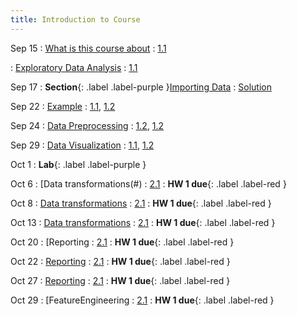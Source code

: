 ```yaml
---
title: Introduction to Course
---
```


Sep 15
: [What is this course about](#)
  : [1.1](#)
  
: [Exploratory Data Analysis](#)
  : [1.1](#)

Sep 17
: **Section**{: .label .label-purple }[Importing Data](#)
  : [Solution](#)

Sep 22
: [Example](#)
  : [1.1](#), [1.2](#)

Sep 24
: [Data Preprocessing](#)
  : [1.2](#), [1.2](#)

Sep 29
: [Data Visualization](#)
  : [1.1](#), [1.2](#)

Oct 1
: **Lab**{: .label .label-purple } [](#)

Oct 6
: [Data transformations(#)
  : [2.1](#)
: **HW 1 due**{: .label .label-red }

Oct 8
: [Data transformations](#)
  : [2.1](#)
: **HW 1 due**{: .label .label-red }

Oct 13
: [Data transformations](#)
  : [2.1](#)
: **HW 1 due**{: .label .label-red }

Oct 20
: [Reporting
  : [2.1](#)
: **HW 1 due**{: .label .label-red }

Oct 22
: [Reporting](#)
  : [2.1](#)
: **HW 1 due**{: .label .label-red }

Oct 27
: [Reporting](#)
  : [2.1](#)
: **HW 1 due**{: .label .label-red }

Oct 29
: [FeatureEngineering
  : [2.1](#)
: **HW 1 due**{: .label .label-red }

